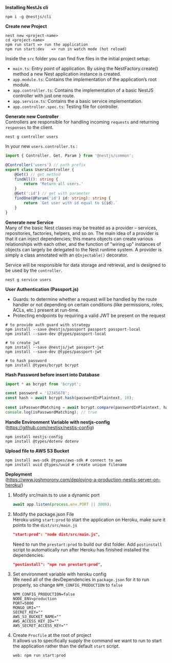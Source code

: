 **Installing NestJs cli**
```
npm i -g @nestjs/cli
```

**Create new Project**
```
nest new <project-name>
cd <project-name>
npm run start => run the application
npm run start:dev   => run in watch mode (hot reload)
```

Inside the `src` folder you can find five files in the initial project setup:
- `main.ts`: Entry point of application. By using the NestFactory.create() method a new Nest application instance is created.
- `app.module.ts`: Contains the implementation of the application’s root module.
- `app.controller.ts`: Contains the implementation of a basic NestJS controller with just one route.
- `app.service.ts`: Contains the a basic service implementation.
- `app.controller.spec.ts`: Testing file for controller.


**Generate new Controller**  
Controllers are responsible for handling incoming `requests` and returning `responses` to the client.
```
nest g controller users
```
In your new `users.controller.ts` :
```ts
import { Controller, Get, Param } from '@nestjs/common';

@Controller('users') // path prefix
export class UsersController {
    @Get() // get method
    findAll(): string {
        return 'Return all users.'
    }
    @Get(':id') // get with parameter
    findOne(@Param('id') id: string): string {
        return `Get user with id equal to ${id}.`
    }
}
```

**Generate new Service**  
Many of the basic Nest classes may be treated as a provider – services, repositories, factories, helpers, and so on. The main idea of a provider is that it can inject dependencies; this means objects can create various relationships with each other, and the function of "wiring up" instances of objects can largely be delegated to the Nest runtime system. A provider is simply a class annotated with an `@Injectable()` decorator.  

Service will be responsible for data storage and retrieval, and is designed to be used by the `controller`.
```
nest g service users
```

**User Authentication (Passport.js)**  
- Guards: to determine whether a request will be handled by the route handler or not depending on certain conditions (like permissions, roles, ACLs, etc.) present at run-time.  
- Protecting endpoints by requiring a valid JWT be present on the request

```
# to provide auth guard with strategy
npm install --save @nestjs/passport passport passport-local
npm install --save-dev @types/passport-local

# to create jwt
npm install --save @nestjs/jwt passport-jwt
npm install --save-dev @types/passport-jwt

# to hash password
npm install @types/bcrypt bcrypt
```

**Hash Password before insert into Database**  
```js
import * as bcrypt from 'bcrypt';

const password = '12345678';
const hash = await bcrypt.hash(passwordInPlaintext, 10);
 
const isPasswordMatching = await bcrypt.compare(passwordInPlaintext, hashedPassword);
console.log(isPasswordMatching); // true
```

**Handle Environment Variable with nestjs-config**  
(https://github.com/nestjsx/nestjs-config)
```
npm install nestjs-config
npm install @types/dotenv dotenv
```


**Upload file to AWS S3 Bucket**  
```
npm install aws-sdk @types/aws-sdk # connect to aws
npm install uuid @types/uuid # create unique filename
```

**Deployment**  
(https://www.joshmorony.com/deploying-a-production-nestjs-server-on-heroku/)
1. Modify src/main.ts to use a dynamic port
    ```js
    await app.listen(process.env.PORT || 3000);
    ```

1. Modify the package.json File  
    Heroku using `start:prod` to start the application on Heroku, make sure it points to the `dist/src/main.js`
    ```json
    "start:prod": "node dist/src/main.js",
    ```
    Need to run the `prestart:prod` to build our dist folder. Add `postinstall` script to automatically run after Heroku has finished installed the dependencies.
    ```json
    "postinstall": "npm run prestart:prod",
    ```

1. Set environment variable with heroku config  
    We need all of the devDependencies in `package.json` for it to run properly, so change `NPM_CONFIG_PRODUCTION` to `false`
    ```
    NPM_CONFIG_PRODUCTION=false
    NODE_ENV=production
    PORT=5000
    MONGO_URI=""
    SECRET_KEY=""
    AWS_S3_BUCKET_NAME=""
    AWS_ACCESS_KEY_ID=""
    AWS_SECRET_ACCESS_KEY=""
    ```

1. Create `Procfile` at the root of project  
    It allows us to specifically supply the command we want to run to start the application rather than the default `start` script.
    ```
    web: npm run start:prod
    ```
